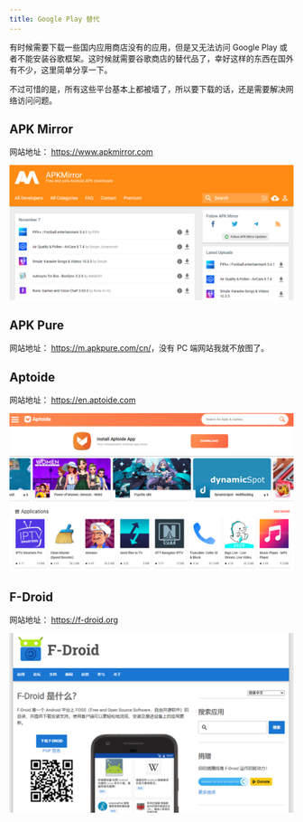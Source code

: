 ```yaml
---
title: Google Play 替代
---
```


有时候需要下载一些国内应用商店没有的应用，但是又无法访问 Google Play 或者不能安装谷歌框架。这时候就需要谷歌商店的替代品了，幸好这样的东西在国外有不少，这里简单分享一下。

不过可惜的是，所有这些平台基本上都被墙了，所以要下载的话，还是需要解决网络访问问题。

## APK Mirror

网站地址： <https://www.apkmirror.com>

![Apk Mirror](../../../assets/image/apkmirror.png)

## APK Pure

网站地址： <https://m.apkpure.com/cn/>，没有 PC 端网站我就不放图了。

## Aptoide

网站地址： <https://en.aptoide.com>

![Aptoide](../../../assets/image/aptoide.png)

## F-Droid

网站地址： <https://f-droid.org>

![F-Droid](../../../assets/image/f-droid.png)
